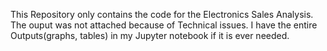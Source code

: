This Repository only contains the code for the Electronics Sales Analysis.
The ouput was not attached because of Technical issues. I have the entire Outputs(graphs, tables) in my Jupyter notebook if it is ever needed.
